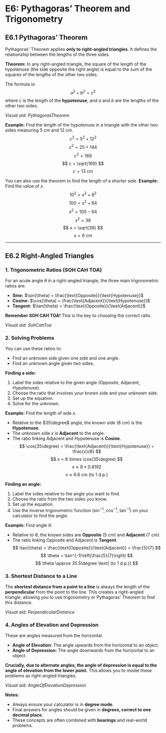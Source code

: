 # E6: Pythagoras’ Theorem and Trigonometry

## E6.1 Pythagoras’ Theorem

Pythagoras' Theorem applies **only to right-angled triangles**. It defines the relationship between the lengths of the three sides.

**Theorem:** In any right-angled triangle, the square of the length of the hypotenuse (the side opposite the right angle) is equal to the sum of the squares of the lengths of the other two sides.

The formula is:
$$ a^2 + b^2 = c^2 $$
where $c$ is the length of the **hypotenuse**, and $a$ and $b$ are the lengths of the other two sides.

*Visual aid: PythagorasTheorem*

**Example:** Find the length of the hypotenuse in a triangle with the other two sides measuring 5 cm and 12 cm.
$$ c^2 = 5^2 + 12^2 $$
$$ c^2 = 25 + 144 $$
$$ c^2 = 169 $$
$$ c = \sqrt{169} $$
$$ c = 13 \text{ cm} $$

You can also use the theorem to find the length of a shorter side.
**Example:** Find the value of $x$.
$$ 10^2 = x^2 + 8^2 $$
$$ 100 = x^2 + 64 $$
$$ x^2 = 100 - 64 $$
$$ x^2 = 36 $$
$$ x = \sqrt{36} $$
$$ x = 6 \text{ cm} $$

---

## E6.2 Right-Angled Triangles

### 1. Trigonometric Ratios (SOH CAH TOA)

For an acute angle $\theta$ in a right-angled triangle, the three main trigonometric ratios are:

*   **Sine:** $\sin(\theta) = \frac{\text{Opposite}}{\text{Hypotenuse}}$
*   **Cosine:** $\cos(\theta) = \frac{\text{Adjacent}}{\text{Hypotenuse}}$
*   **Tangent:** $\tan(\theta) = \frac{\text{Opposite}}{\text{Adjacent}}$

**Remember SOH CAH TOA!** This is the key to choosing the correct ratio.

*Visual aid: SohCahToa*

### 2. Solving Problems

You can use these ratios to:
*   Find an unknown side given one side and one angle.
*   Find an unknown angle given two sides.

**Finding a side:**
1.  Label the sides relative to the given angle (Opposite, Adjacent, Hypotenuse).
2.  Choose the ratio that involves your known side and your unknown side.
3.  Set up the equation.
4.  Solve for the unknown.

**Example:** Find the length of side $x$.
*   Relative to the $35\degree$ angle, the known side (8 cm) is the **Hypotenuse**.
*   The unknown side $x$ is **Adjacent** to the angle.
*   The ratio linking Adjacent and Hypotenuse is **Cosine**.
$$ \cos(35\degree) = \frac{\text{Adjacent}}{\text{Hypotenuse}} = \frac{x}{8} $$
$$ x = 8 \times \cos(35\degree) $$
$$ x \approx 8 \times 0.8192 $$
$$ x \approx 6.6 \text{ cm (to 1 d.p.)} $$

**Finding an angle:**
1.  Label the sides relative to the angle you want to find.
2.  Choose the ratio from the two sides you know.
3.  Set up the equation.
4.  Use the inverse trigonometric function ($\sin^{-1}$, $\cos^{-1}$, $\tan^{-1}$) on your calculator to find the angle.

**Example:** Find angle $\theta$.
*   Relative to $\theta$, the known sides are **Opposite** (5 cm) and **Adjacent** (7 cm).
*   The ratio linking Opposite and Adjacent is **Tangent**.
$$ \tan(\theta) = \frac{\text{Opposite}}{\text{Adjacent}} = \frac{5}{7} $$
$$ \theta = \tan^{-1}\left(\frac{5}{7}\right) $$
$$ \theta \approx 35.5\degree \text{ (to 1 d.p.)} $$

### 3. Shortest Distance to a Line

The **shortest distance from a point to a line** is always the length of the **perpendicular** from the point to the line. This creates a right-angled triangle, allowing you to use trigonometry or Pythagoras' Theorem to find this distance.

*Visual aid: PerpendicularDistance*

### 4. Angles of Elevation and Depression

These are angles measured from the horizontal.
*   **Angle of Elevation:** The angle upwards from the horizontal to an object.
*   **Angle of Depression:** The angle downwards from the horizontal to an object.

**Crucially, due to alternate angles, the angle of depression is equal to the angle of elevation from the lower point.** This allows you to model these problems as right-angled triangles.

*Visual aid: AngleOfElevationDepression*

**Notes:**
*   Always ensure your calculator is in **degree mode**.
*   Final answers for angles should be given in **degrees, correct to one decimal place**.
*   These concepts are often combined with **bearings** and real-world problems.